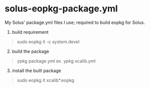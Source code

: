 # solus-eopkg-package.yml

My Solus' package.yml files I use; required to build eopkg for Solus.

1. build requirement

> sudo eopkg it -c system.devel

2. build the package

>ypkg package.yml
>ex. ypkg xcalib.yml

3. install the built package

>sudo eopkg it xcalib*.eopkg

